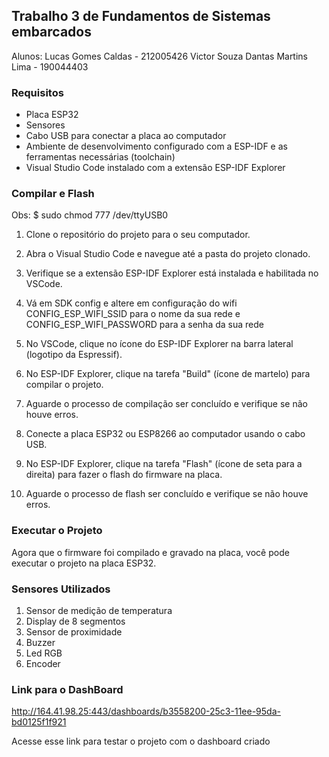 ## Trabalho 3 de Fundamentos de Sistemas embarcados

Alunos:
Lucas Gomes Caldas - 212005426
Victor Souza Dantas Martins Lima - 190044403

### Requisitos

- Placa ESP32
- Sensores
- Cabo USB para conectar a placa ao computador
- Ambiente de desenvolvimento configurado com a ESP-IDF e as ferramentas necessárias (toolchain)
- Visual Studio Code instalado com a extensão ESP-IDF Explorer

### Compilar e Flash

Obs: $ sudo chmod 777 /dev/ttyUSB0

1. Clone o repositório do projeto para o seu computador.

2. Abra o Visual Studio Code e navegue até a pasta do projeto clonado.

3. Verifique se a extensão ESP-IDF Explorer está instalada e habilitada no VSCode.

4. Vá em SDK config e altere em configuração do wifi CONFIG_ESP_WIFI_SSID para o nome da sua rede e CONFIG_ESP_WIFI_PASSWORD para a senha da sua rede 

5. No VSCode, clique no ícone do ESP-IDF Explorer na barra lateral (logotipo da Espressif).

6. No ESP-IDF Explorer, clique na tarefa "Build" (ícone de martelo) para compilar o projeto.

7. Aguarde o processo de compilação ser concluído e verifique se não houve erros.

8. Conecte a placa ESP32 ou ESP8266 ao computador usando o cabo USB.

9. No ESP-IDF Explorer, clique na tarefa "Flash" (ícone de seta para a direita) para fazer o flash do firmware na placa.

10. Aguarde o processo de flash ser concluído e verifique se não houve erros.
 

### Executar o Projeto

Agora que o firmware foi compilado e gravado na placa, você pode executar o projeto na placa ESP32.

### Sensores Utilizados

1. Sensor de medição de temperatura
2. Display de 8 segmentos
3. Sensor de proximidade
4. Buzzer
5. Led RGB
6. Encoder

### Link para o DashBoard

http://164.41.98.25:443/dashboards/b3558200-25c3-11ee-95da-bd0125f1f921

Acesse esse link para testar o projeto com o dashboard criado

